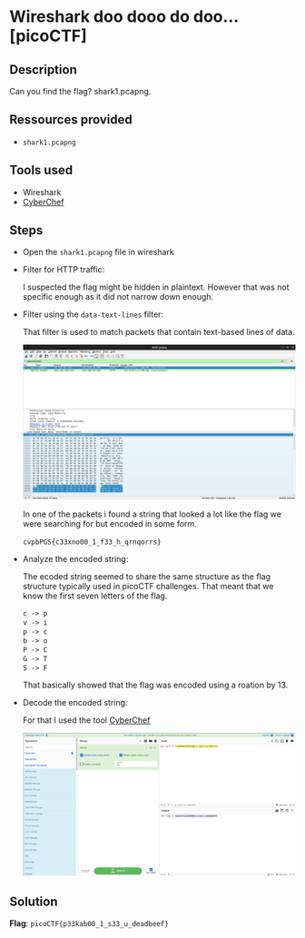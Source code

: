 # Wireshark doo dooo do doo... [picoCTF]

## Description
Can you find the flag? shark1.pcapng.

## Ressources provided
- `shark1.pcapng`

## Tools used
- Wireshark
- [CyberChef](https://gchq.github.io/CyberChef/)


## Steps

- Open the `shark1.pcapng` file in wireshark

- Filter for HTTP traffic:

    I suspected the flag might be hidden in plaintext. However that was not specific enough as it did not narrow down enough.

- Filter using the `data-text-lines` filter:
    
    That filter is used to match packets that contain text-based lines of data.

    ![wireshark](wireshark.png)

    In one of the packets i found a string that looked a lot like the flag we were searching for but encoded in some form.

    `cvpbPGS{c33xno00_1_f33_h_qrnqorrs}`

- Analyze the encoded string:

    The ecoded string seemed to share the same structure as the flag structure typically used in picoCTF challenges. That meant that we know the first seven letters of the flag.

    ```
    c -> p
    v -> i 
    p -> c 
    b -> o 
    P -> C
    G -> T
    S -> F
    ```

    That basically showed that the flag was encoded using a roation by 13.

- Decode the encoded string:
    
    For that I used the tool [CyberChef](https://gchq.github.io/CyberChef/)


    ![CyberChef](cyberchef.png)
    
## Solution
**Flag**: `picoCTF{p33kab00_1_s33_u_deadbeef}`
